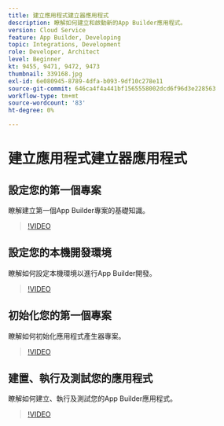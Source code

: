 ```yaml
---
title: 建立應用程式建立器應用程式
description: 瞭解如何建立和啟動新的App Builder應用程式。
version: Cloud Service
feature: App Builder, Developing
topic: Integrations, Development
role: Developer, Architect
level: Beginner
kt: 9455, 9471, 9472, 9473
thumbnail: 339168.jpg
exl-id: 6e080945-8789-4dfa-b093-9df10c278e11
source-git-commit: 646ca4f4a441bf1565558002dcd6f96d3e228563
workflow-type: tm+mt
source-wordcount: '83'
ht-degree: 0%

---
```


# 建立應用程式建立器應用程式

## 設定您的第一個專案

瞭解建立第一個App Builder專案的基礎知識。

>[!VIDEO](https://video.tv.adobe.com/v/339168/?quality=12&learn=on)

## 設定您的本機開發環境

瞭解如何設定本機環境以進行App Builder開發。

>[!VIDEO](https://video.tv.adobe.com/v/339169/?quality=12&learn=on)

## 初始化您的第一個專案

瞭解如何初始化應用程式產生器專案。

>[!VIDEO](https://video.tv.adobe.com/v/339170/?quality=12&learn=on)

## 建置、執行及測試您的應用程式

瞭解如何建立、執行及測試您的App Builder應用程式。

>[!VIDEO](https://video.tv.adobe.com/v/339171/?quality=12&learn=on)
